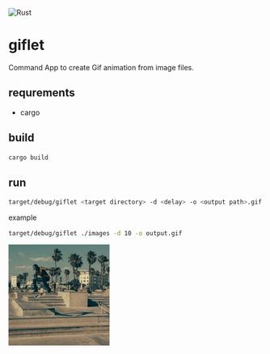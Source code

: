 ![Rust](https://github.com/telumo/giflet/workflows/Rust/badge.svg)

# giflet

Command App to create Gif animation from image files.

## requrements

- cargo

## build

```sh
cargo build
```

## run
```sh
target/debug/giflet <target directory> -d <delay> -o <output path>.gif
```

example
```sh
target/debug/giflet ./images -d 10 -o output.gif
```
![output](https://github.com/telumo/giflet/blob/master/output.gif)
